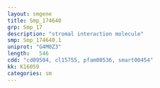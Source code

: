 ```yaml
---
layout: smgene
title: Smp_174640
grp: Smp_17
description: "stromal interaction molecule"
smp: Smp_174640.1
uniprot: "G4M0Z3"
length:   546
cdd: "cd09504, cl15755, pfam00536, smart00454"
kk: K16059
categories: sm
---
```


